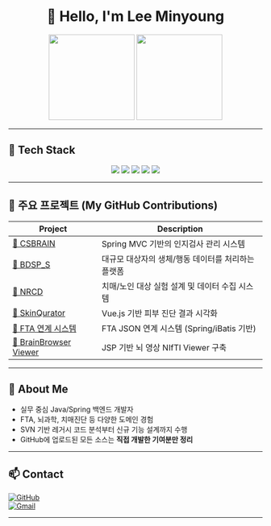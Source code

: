 <h1 align="center">👋 Hello, I'm Lee Minyoung</h1>

<p align="center">
  <img src="https://github-readme-stats.vercel.app/api?username=eeeminokr&show_icons=true&theme=tokyonight" height="170">
  <img src="https://github-readme-stats.vercel.app/api/top-langs/?username=eeeminokr&layout=compact&theme=tokyonight" height="170">
</p>

---

## 🧰 Tech Stack

<div align="center">
  <img src="https://img.shields.io/badge/Java-007396?style=flat&logo=java&logoColor=white"/>
  <img src="https://img.shields.io/badge/Spring Boot-6DB33F?style=flat&logo=spring-boot"/>
  <img src="https://img.shields.io/badge/MyBatis-DB4A39?style=flat"/>
  <img src="https://img.shields.io/badge/Docker-2496ED?style=flat&logo=docker"/>
  <img src="https://img.shields.io/badge/Jenkins-D24939?style=flat&logo=jenkins"/>
</div>

---

## 📂 주요 프로젝트 (My GitHub Contributions)

| Project | Description |
|--------|-------------|
| [📁 CSBRAIN](https://github.com/eeeminokr/leeminyoung-brain-bio) | Spring MVC 기반의 인지검사 관리 시스템 |
| [📁 BDSP_S](https://github.com/eeeminokr/leeminyoung-tic-asd-bio) | 대규모 대상자의 생체/행동 데이터를 처리하는 플랫폼 |
| [📁 NRCD](https://github.com/eeeminokr/leeminyoung-dementia-bio) | 치매/노인 대상 실험 설계 및 데이터 수집 시스템 |
| [📁 SkinQurator](https://github.com/eeeminokr/leeminyoung-skin-platform) | Vue.js 기반 피부 진단 결과 시각화 |
| [📁 FTA 연계 시스템](https://github.com/leeminyoung/glovis-fta-api-sample) | FTA JSON 연계 시스템 (Spring/iBatis 기반) |
| [📁 BrainBrowser Viewer](https://github.com/leeminyoung/brainbrowser-viewer) | JSP 기반 뇌 영상 NIfTI Viewer 구축 |

---

## 🧠 About Me

- 실무 중심 Java/Spring 백엔드 개발자
- FTA, 뇌과학, 치매진단 등 다양한 도메인 경험
- SVN 기반 레거시 코드 분석부터 신규 기능 설계까지 수행
- GitHub에 업로드된 모든 소스는 **직접 개발한 기여분만 정리**

---

## 📫 Contact

[![GitHub](https://img.shields.io/badge/GitHub-181717?style=flat&logo=github)](https://github.com/leeminyoung)  
[![Gmail](https://img.shields.io/badge/Gmail-d14836?style=flat&logo=gmail&logoColor=white)](mailto:your.email@gmail.com)

---

